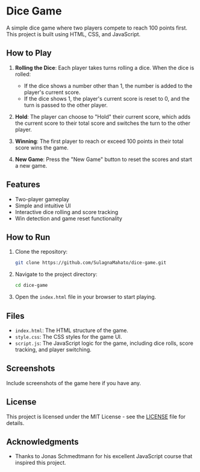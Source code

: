 
# Dice Game

A simple dice game where two players compete to reach 100 points first. This project is built using HTML, CSS, and JavaScript.

## How to Play

1. **Rolling the Dice**: Each player takes turns rolling a dice. When the dice is rolled:
   - If the dice shows a number other than 1, the number is added to the player's current score.
   - If the dice shows 1, the player's current score is reset to 0, and the turn is passed to the other player.

2. **Hold**: The player can choose to "Hold" their current score, which adds the current score to their total score and switches the turn to the other player.

3. **Winning**: The first player to reach or exceed 100 points in their total score wins the game.

4. **New Game**: Press the "New Game" button to reset the scores and start a new game.

## Features

- Two-player gameplay
- Simple and intuitive UI
- Interactive dice rolling and score tracking
- Win detection and game reset functionality

## How to Run

1. Clone the repository:

   ```bash
   git clone https://github.com/SulagnaMahato/dice-game.git
   ```

2. Navigate to the project directory:

   ```bash
   cd dice-game
   ```

3. Open the `index.html` file in your browser to start playing.

## Files

- `index.html`: The HTML structure of the game.
- `style.css`: The CSS styles for the game UI.
- `script.js`: The JavaScript logic for the game, including dice rolls, score tracking, and player switching.

## Screenshots

Include screenshots of the game here if you have any.

## License

This project is licensed under the MIT License - see the [LICENSE](LICENSE) file for details.

## Acknowledgments

- Thanks to Jonas Schmedtmann for his excellent JavaScript course that inspired this project.


